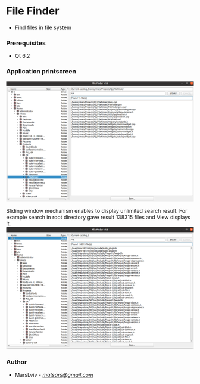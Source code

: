 # File Finder
* Find files in file system

### Prerequisites
* Qt 6.2

### Application printscreen
![printscreen](Pictures/exampleFound15.png)

Sliding window mechanism enables to display unlimited search result.
For example search in root directory gave result 138315 files and View displays it.
![printscreen](Pictures/exampleFound138315.png)

### Author
* MarsLviv - *matsars@gmail.com*
